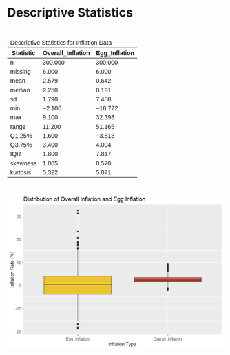 Descriptive Statistics
================

<div id="xawqsxrahe" style="padding-left:0px;padding-right:0px;padding-top:10px;padding-bottom:10px;overflow-x:auto;overflow-y:auto;width:auto;height:auto;">
<style>#xawqsxrahe table {
  font-family: Arial, system-ui, 'Segoe UI', Roboto, Helvetica, sans-serif, 'Apple Color Emoji', 'Segoe UI Emoji', 'Segoe UI Symbol', 'Noto Color Emoji';
  -webkit-font-smoothing: antialiased;
  -moz-osx-font-smoothing: grayscale;
}
&#10;#xawqsxrahe thead, #xawqsxrahe tbody, #xawqsxrahe tfoot, #xawqsxrahe tr, #xawqsxrahe td, #xawqsxrahe th {
  border-style: none;
}
&#10;#xawqsxrahe p {
  margin: 0;
  padding: 0;
}
&#10;#xawqsxrahe .gt_table {
  display: table;
  border-collapse: collapse;
  line-height: normal;
  margin-left: auto;
  margin-right: auto;
  color: #333333;
  font-size: 16px;
  font-weight: normal;
  font-style: normal;
  background-color: #FFFFFF;
  width: auto;
  border-top-style: solid;
  border-top-width: 2px;
  border-top-color: #A8A8A8;
  border-right-style: none;
  border-right-width: 2px;
  border-right-color: #D3D3D3;
  border-bottom-style: solid;
  border-bottom-width: 2px;
  border-bottom-color: #A8A8A8;
  border-left-style: none;
  border-left-width: 2px;
  border-left-color: #D3D3D3;
}
&#10;#xawqsxrahe .gt_caption {
  padding-top: 4px;
  padding-bottom: 4px;
}
&#10;#xawqsxrahe .gt_title {
  color: #333333;
  font-size: 125%;
  font-weight: initial;
  padding-top: 4px;
  padding-bottom: 4px;
  padding-left: 5px;
  padding-right: 5px;
  border-bottom-color: #FFFFFF;
  border-bottom-width: 0;
}
&#10;#xawqsxrahe .gt_subtitle {
  color: #333333;
  font-size: 85%;
  font-weight: initial;
  padding-top: 3px;
  padding-bottom: 5px;
  padding-left: 5px;
  padding-right: 5px;
  border-top-color: #FFFFFF;
  border-top-width: 0;
}
&#10;#xawqsxrahe .gt_heading {
  background-color: #FFFFFF;
  text-align: center;
  border-bottom-color: #FFFFFF;
  border-left-style: none;
  border-left-width: 1px;
  border-left-color: #D3D3D3;
  border-right-style: none;
  border-right-width: 1px;
  border-right-color: #D3D3D3;
}
&#10;#xawqsxrahe .gt_bottom_border {
  border-bottom-style: solid;
  border-bottom-width: 2px;
  border-bottom-color: #D3D3D3;
}
&#10;#xawqsxrahe .gt_col_headings {
  border-top-style: solid;
  border-top-width: 2px;
  border-top-color: #D3D3D3;
  border-bottom-style: solid;
  border-bottom-width: 2px;
  border-bottom-color: #D3D3D3;
  border-left-style: none;
  border-left-width: 1px;
  border-left-color: #D3D3D3;
  border-right-style: none;
  border-right-width: 1px;
  border-right-color: #D3D3D3;
}
&#10;#xawqsxrahe .gt_col_heading {
  color: #333333;
  background-color: #FFFFFF;
  font-size: 100%;
  font-weight: normal;
  text-transform: inherit;
  border-left-style: none;
  border-left-width: 1px;
  border-left-color: #D3D3D3;
  border-right-style: none;
  border-right-width: 1px;
  border-right-color: #D3D3D3;
  vertical-align: bottom;
  padding-top: 5px;
  padding-bottom: 6px;
  padding-left: 5px;
  padding-right: 5px;
  overflow-x: hidden;
}
&#10;#xawqsxrahe .gt_column_spanner_outer {
  color: #333333;
  background-color: #FFFFFF;
  font-size: 100%;
  font-weight: normal;
  text-transform: inherit;
  padding-top: 0;
  padding-bottom: 0;
  padding-left: 4px;
  padding-right: 4px;
}
&#10;#xawqsxrahe .gt_column_spanner_outer:first-child {
  padding-left: 0;
}
&#10;#xawqsxrahe .gt_column_spanner_outer:last-child {
  padding-right: 0;
}
&#10;#xawqsxrahe .gt_column_spanner {
  border-bottom-style: solid;
  border-bottom-width: 2px;
  border-bottom-color: #D3D3D3;
  vertical-align: bottom;
  padding-top: 5px;
  padding-bottom: 5px;
  overflow-x: hidden;
  display: inline-block;
  width: 100%;
}
&#10;#xawqsxrahe .gt_spanner_row {
  border-bottom-style: hidden;
}
&#10;#xawqsxrahe .gt_group_heading {
  padding-top: 8px;
  padding-bottom: 8px;
  padding-left: 5px;
  padding-right: 5px;
  color: #333333;
  background-color: #FFFFFF;
  font-size: 100%;
  font-weight: initial;
  text-transform: inherit;
  border-top-style: solid;
  border-top-width: 2px;
  border-top-color: #D3D3D3;
  border-bottom-style: solid;
  border-bottom-width: 2px;
  border-bottom-color: #D3D3D3;
  border-left-style: none;
  border-left-width: 1px;
  border-left-color: #D3D3D3;
  border-right-style: none;
  border-right-width: 1px;
  border-right-color: #D3D3D3;
  vertical-align: middle;
  text-align: left;
}
&#10;#xawqsxrahe .gt_empty_group_heading {
  padding: 0.5px;
  color: #333333;
  background-color: #FFFFFF;
  font-size: 100%;
  font-weight: initial;
  border-top-style: solid;
  border-top-width: 2px;
  border-top-color: #D3D3D3;
  border-bottom-style: solid;
  border-bottom-width: 2px;
  border-bottom-color: #D3D3D3;
  vertical-align: middle;
}
&#10;#xawqsxrahe .gt_from_md > :first-child {
  margin-top: 0;
}
&#10;#xawqsxrahe .gt_from_md > :last-child {
  margin-bottom: 0;
}
&#10;#xawqsxrahe .gt_row {
  padding-top: 8px;
  padding-bottom: 8px;
  padding-left: 5px;
  padding-right: 5px;
  margin: 10px;
  border-top-style: solid;
  border-top-width: 1px;
  border-top-color: #D3D3D3;
  border-left-style: none;
  border-left-width: 1px;
  border-left-color: #D3D3D3;
  border-right-style: none;
  border-right-width: 1px;
  border-right-color: #D3D3D3;
  vertical-align: middle;
  overflow-x: hidden;
}
&#10;#xawqsxrahe .gt_stub {
  color: #333333;
  background-color: #FFFFFF;
  font-size: 100%;
  font-weight: initial;
  text-transform: inherit;
  border-right-style: solid;
  border-right-width: 2px;
  border-right-color: #D3D3D3;
  padding-left: 5px;
  padding-right: 5px;
}
&#10;#xawqsxrahe .gt_stub_row_group {
  color: #333333;
  background-color: #FFFFFF;
  font-size: 100%;
  font-weight: initial;
  text-transform: inherit;
  border-right-style: solid;
  border-right-width: 2px;
  border-right-color: #D3D3D3;
  padding-left: 5px;
  padding-right: 5px;
  vertical-align: top;
}
&#10;#xawqsxrahe .gt_row_group_first td {
  border-top-width: 2px;
}
&#10;#xawqsxrahe .gt_row_group_first th {
  border-top-width: 2px;
}
&#10;#xawqsxrahe .gt_summary_row {
  color: #333333;
  background-color: #FFFFFF;
  text-transform: inherit;
  padding-top: 8px;
  padding-bottom: 8px;
  padding-left: 5px;
  padding-right: 5px;
}
&#10;#xawqsxrahe .gt_first_summary_row {
  border-top-style: solid;
  border-top-color: #D3D3D3;
}
&#10;#xawqsxrahe .gt_first_summary_row.thick {
  border-top-width: 2px;
}
&#10;#xawqsxrahe .gt_last_summary_row {
  padding-top: 8px;
  padding-bottom: 8px;
  padding-left: 5px;
  padding-right: 5px;
  border-bottom-style: solid;
  border-bottom-width: 2px;
  border-bottom-color: #D3D3D3;
}
&#10;#xawqsxrahe .gt_grand_summary_row {
  color: #333333;
  background-color: #FFFFFF;
  text-transform: inherit;
  padding-top: 8px;
  padding-bottom: 8px;
  padding-left: 5px;
  padding-right: 5px;
}
&#10;#xawqsxrahe .gt_first_grand_summary_row {
  padding-top: 8px;
  padding-bottom: 8px;
  padding-left: 5px;
  padding-right: 5px;
  border-top-style: double;
  border-top-width: 6px;
  border-top-color: #D3D3D3;
}
&#10;#xawqsxrahe .gt_last_grand_summary_row_top {
  padding-top: 8px;
  padding-bottom: 8px;
  padding-left: 5px;
  padding-right: 5px;
  border-bottom-style: double;
  border-bottom-width: 6px;
  border-bottom-color: #D3D3D3;
}
&#10;#xawqsxrahe .gt_striped {
  background-color: rgba(128, 128, 128, 0.05);
}
&#10;#xawqsxrahe .gt_table_body {
  border-top-style: solid;
  border-top-width: 2px;
  border-top-color: #D3D3D3;
  border-bottom-style: solid;
  border-bottom-width: 2px;
  border-bottom-color: #D3D3D3;
}
&#10;#xawqsxrahe .gt_footnotes {
  color: #333333;
  background-color: #FFFFFF;
  border-bottom-style: none;
  border-bottom-width: 2px;
  border-bottom-color: #D3D3D3;
  border-left-style: none;
  border-left-width: 2px;
  border-left-color: #D3D3D3;
  border-right-style: none;
  border-right-width: 2px;
  border-right-color: #D3D3D3;
}
&#10;#xawqsxrahe .gt_footnote {
  margin: 0px;
  font-size: 90%;
  padding-top: 4px;
  padding-bottom: 4px;
  padding-left: 5px;
  padding-right: 5px;
}
&#10;#xawqsxrahe .gt_sourcenotes {
  color: #333333;
  background-color: #FFFFFF;
  border-bottom-style: none;
  border-bottom-width: 2px;
  border-bottom-color: #D3D3D3;
  border-left-style: none;
  border-left-width: 2px;
  border-left-color: #D3D3D3;
  border-right-style: none;
  border-right-width: 2px;
  border-right-color: #D3D3D3;
}
&#10;#xawqsxrahe .gt_sourcenote {
  font-size: 90%;
  padding-top: 4px;
  padding-bottom: 4px;
  padding-left: 5px;
  padding-right: 5px;
}
&#10;#xawqsxrahe .gt_left {
  text-align: left;
}
&#10;#xawqsxrahe .gt_center {
  text-align: center;
}
&#10;#xawqsxrahe .gt_right {
  text-align: right;
  font-variant-numeric: tabular-nums;
}
&#10;#xawqsxrahe .gt_font_normal {
  font-weight: normal;
}
&#10;#xawqsxrahe .gt_font_bold {
  font-weight: bold;
}
&#10;#xawqsxrahe .gt_font_italic {
  font-style: italic;
}
&#10;#xawqsxrahe .gt_super {
  font-size: 65%;
}
&#10;#xawqsxrahe .gt_footnote_marks {
  font-size: 75%;
  vertical-align: 0.4em;
  position: initial;
}
&#10;#xawqsxrahe .gt_asterisk {
  font-size: 100%;
  vertical-align: 0;
}
&#10;#xawqsxrahe .gt_indent_1 {
  text-indent: 5px;
}
&#10;#xawqsxrahe .gt_indent_2 {
  text-indent: 10px;
}
&#10;#xawqsxrahe .gt_indent_3 {
  text-indent: 15px;
}
&#10;#xawqsxrahe .gt_indent_4 {
  text-indent: 20px;
}
&#10;#xawqsxrahe .gt_indent_5 {
  text-indent: 25px;
}
&#10;#xawqsxrahe .katex-display {
  display: inline-flex !important;
  margin-bottom: 0.75em !important;
}
&#10;#xawqsxrahe div.Reactable > div.rt-table > div.rt-thead > div.rt-tr.rt-tr-group-header > div.rt-th-group:after {
  height: 0px !important;
}
</style>
<table class="gt_table" data-quarto-disable-processing="false" data-quarto-bootstrap="false">
  <thead>
    <tr class="gt_heading">
      <td colspan="3" class="gt_heading gt_title gt_font_normal gt_bottom_border" style>Descriptive Statistics for Inflation Data</td>
    </tr>
    &#10;    <tr class="gt_col_headings">
      <th class="gt_col_heading gt_columns_bottom_border gt_left" rowspan="1" colspan="1" scope="col" id="Statistic">Statistic</th>
      <th class="gt_col_heading gt_columns_bottom_border gt_right" rowspan="1" colspan="1" scope="col" id="Overall_Inflation">Overall_Inflation</th>
      <th class="gt_col_heading gt_columns_bottom_border gt_right" rowspan="1" colspan="1" scope="col" id="Egg_Inflation">Egg_Inflation</th>
    </tr>
  </thead>
  <tbody class="gt_table_body">
    <tr><td headers="Statistic" class="gt_row gt_left">n</td>
<td headers="Overall_Inflation" class="gt_row gt_right">300.000</td>
<td headers="Egg_Inflation" class="gt_row gt_right">300.000</td></tr>
    <tr><td headers="Statistic" class="gt_row gt_left gt_striped">missing</td>
<td headers="Overall_Inflation" class="gt_row gt_right gt_striped">6.000</td>
<td headers="Egg_Inflation" class="gt_row gt_right gt_striped">6.000</td></tr>
    <tr><td headers="Statistic" class="gt_row gt_left">mean</td>
<td headers="Overall_Inflation" class="gt_row gt_right">2.579</td>
<td headers="Egg_Inflation" class="gt_row gt_right">0.642</td></tr>
    <tr><td headers="Statistic" class="gt_row gt_left gt_striped">median</td>
<td headers="Overall_Inflation" class="gt_row gt_right gt_striped">2.250</td>
<td headers="Egg_Inflation" class="gt_row gt_right gt_striped">0.191</td></tr>
    <tr><td headers="Statistic" class="gt_row gt_left">sd</td>
<td headers="Overall_Inflation" class="gt_row gt_right">1.790</td>
<td headers="Egg_Inflation" class="gt_row gt_right">7.488</td></tr>
    <tr><td headers="Statistic" class="gt_row gt_left gt_striped">min</td>
<td headers="Overall_Inflation" class="gt_row gt_right gt_striped">−2.100</td>
<td headers="Egg_Inflation" class="gt_row gt_right gt_striped">−18.772</td></tr>
    <tr><td headers="Statistic" class="gt_row gt_left">max</td>
<td headers="Overall_Inflation" class="gt_row gt_right">9.100</td>
<td headers="Egg_Inflation" class="gt_row gt_right">32.393</td></tr>
    <tr><td headers="Statistic" class="gt_row gt_left gt_striped">range</td>
<td headers="Overall_Inflation" class="gt_row gt_right gt_striped">11.200</td>
<td headers="Egg_Inflation" class="gt_row gt_right gt_striped">51.165</td></tr>
    <tr><td headers="Statistic" class="gt_row gt_left">Q1.25%</td>
<td headers="Overall_Inflation" class="gt_row gt_right">1.600</td>
<td headers="Egg_Inflation" class="gt_row gt_right">−3.813</td></tr>
    <tr><td headers="Statistic" class="gt_row gt_left gt_striped">Q3.75%</td>
<td headers="Overall_Inflation" class="gt_row gt_right gt_striped">3.400</td>
<td headers="Egg_Inflation" class="gt_row gt_right gt_striped">4.004</td></tr>
    <tr><td headers="Statistic" class="gt_row gt_left">IQR</td>
<td headers="Overall_Inflation" class="gt_row gt_right">1.800</td>
<td headers="Egg_Inflation" class="gt_row gt_right">7.817</td></tr>
    <tr><td headers="Statistic" class="gt_row gt_left gt_striped">skewness</td>
<td headers="Overall_Inflation" class="gt_row gt_right gt_striped">1.065</td>
<td headers="Egg_Inflation" class="gt_row gt_right gt_striped">0.570</td></tr>
    <tr><td headers="Statistic" class="gt_row gt_left">kurtosis</td>
<td headers="Overall_Inflation" class="gt_row gt_right">5.322</td>
<td headers="Egg_Inflation" class="gt_row gt_right">5.071</td></tr>
  </tbody>
  &#10;  
</table>
</div>

![](Descriptive_Statistics_files/figure-gfm/plots-1.png)<!-- -->
